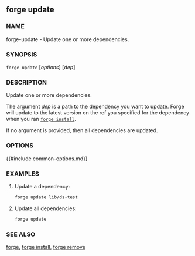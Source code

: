## forge update

### NAME

forge-update - Update one or more dependencies.

### SYNOPSIS

``forge update`` [*options*] [*dep*]

### DESCRIPTION

Update one or more dependencies.

The argument *dep* is a path to the dependency you want to update.
Forge will update to the latest version on the ref you specified for the dependency when you ran [`forge install`](./forge-install.md).

If no argument is provided, then all dependencies are updated.

### OPTIONS

{{#include common-options.md}}

### EXAMPLES

1. Update a dependency:
    ```sh
    forge update lib/ds-test
    ```

2. Update all dependencies:
    ```sh
    forge update
    ```

### SEE ALSO

[forge](./forge.md), [forge install](./forge-install.md), [forge remove](./forge-remove.md)
